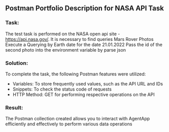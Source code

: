 ## Postman Portfolio Description for NASA API Task

### Task: 

The test task is performed on the NASA open api site - https://api.nasa.gov/. 
It is necessary to find queries Mars Rover Photos 
Execute a Querying by Earth date for the date 21.01.2022 
Pass the id of the second photo into the environment variable by parse json 

### Solution:

To complete the task, the following Postman features were utilized:

*   Variables: To store frequently used values, such as the API URL and IDs  
*   Snippets: To check the status code of requests  
*   HTTP Method:  GET for performing respective operations on the API  

### Result:

The Postman collection created allows you to interact with AgentApp efficiently and effectively to perform various data operations